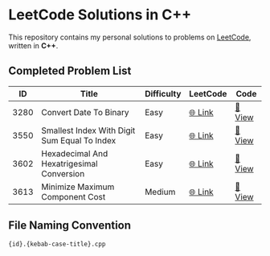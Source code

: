# LeetCode Solutions in C++

This repository contains my personal solutions to problems on [LeetCode](https://leetcode.com/), written in **C++**.

## Completed Problem List

<!-- LEETCODE_TABLE_START -->
| ID | Title | Difficulty | LeetCode | Code |
|----|-------|------------|----------|------|
| 3280 | Convert Date To Binary | Easy | [🌐 Link](https://leetcode.com/problems/convert-date-to-binary/) | [🔗 View](./EASY/3280.convert-date-to-binary.cpp) |
| 3550 | Smallest Index With Digit Sum Equal To Index | Easy | [🌐 Link](https://leetcode.com/problems/smallest-index-with-digit-sum-equal-to-index/) | [🔗 View](./EASY/3550.smallest-index-with-digit-sum-equal-to-index.cpp) |
| 3602 | Hexadecimal And Hexatrigesimal Conversion | Easy | [🌐 Link](https://leetcode.com/problems/hexadecimal-and-hexatrigesimal-conversion/) | [🔗 View](./EASY/3602.hexadecimal-and-hexatrigesimal-conversion.cpp) |
| 3613 | Minimize Maximum Component Cost | Medium | [🌐 Link](https://leetcode.com/problems/minimize-maximum-component-cost/) | [🔗 View](./MEDIUM/3613.minimize-maximum-component-cost.cpp) |

<!-- LEETCODE_TABLE_END -->

## File Naming Convention

`{id}.{kebab-case-title}.cpp`
